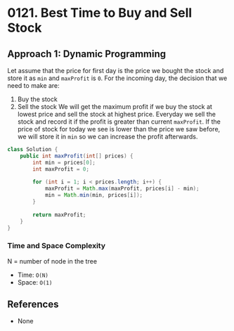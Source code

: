 # 0121. Best Time to Buy and Sell Stock

## Approach 1: Dynamic Programming
Let assume that the price for first day is the price we bought the stock and store it as `min` and `maxProfit` is `0`. For the incoming day, the decision that we need to make are:
1. Buy the stock
2. Sell the stock
We will get the maximum profit if we buy the stock at lowest price and sell the stock at highest price. Everyday we sell the stock and record it if the profit is greater than current `maxProfit`. If the price of stock for today we see is lower than the price we saw before, we will store it in `min` so we can increase the profit afterwards.

```Java
class Solution {
    public int maxProfit(int[] prices) {
        int min = prices[0];
        int maxProfit = 0;
        
        for (int i = 1; i < prices.length; i++) {
            maxProfit = Math.max(maxProfit, prices[i] - min);
            min = Math.min(min, prices[i]);
        }
        
        return maxProfit;
    }
}
```

### Time and Space Complexity

N = number of node in the tree
- Time: `O(N)`
- Space: `O(1)`

## References
- None